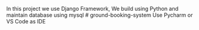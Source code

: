 In this project we use Django Framework, We build using Python and maintain database using mysql # ground-booking-system
Use Pycharm or VS Code as IDE
